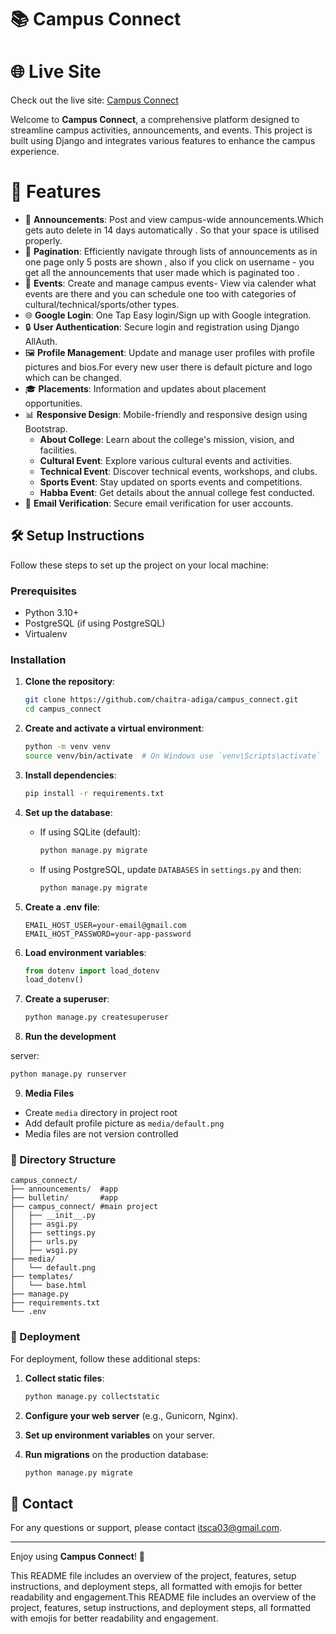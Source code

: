 # 📚 Campus Connect

# 🌐 Live Site
Check out the live site: [Campus Connect](https://campusconnect0.pythonanywhere.com/)

Welcome to **Campus Connect**, a comprehensive platform designed to streamline campus activities, announcements, and events. This project is built using Django and integrates various features to enhance the campus experience.

# 🌟 Features

- 📢 **Announcements**: Post and view campus-wide announcements.Which gets auto delete in 14 days automatically . So that your space is utilised properly.
- 📄 **Pagination**: Efficiently navigate through lists of announcements as in one page only 5 posts are shown , also if you click on username - you get all the announcements that user made which is paginated too .
- 🎉 **Events**: Create and manage campus events- View via calender what events are there and you can schedule one too with categories of cultural/technical/sports/other types.
- 🌐 **Google Login**: One Tap Easy login/Sign up with Google integration.
- 🔒 **User Authentication**: Secure login and registration using Django AllAuth.
- 🖼️ **Profile Management**: Update and manage user profiles with profile pictures and bios.For every new user there is default picture and logo which can be changed.
- 🎓 **Placements**: Information and updates about placement opportunities.
- 📊 **Responsive Design**: Mobile-friendly and responsive design using Bootstrap.
  - **About College**: Learn about the college's mission, vision, and facilities.
  - **Cultural Event**: Explore various cultural events and activities.
  - **Technical Event**: Discover technical events, workshops, and clubs.
  - **Sports Event**: Stay updated on sports events and competitions.
  - **Habba Event**: Get details about the annual college fest conducted.
- 📧 **Email Verification**: Secure email verification for user accounts.
  

## 🛠️ Setup Instructions

Follow these steps to set up the project on your local machine:

### Prerequisites

- Python 3.10+
- PostgreSQL (if using PostgreSQL)
- Virtualenv

### Installation

1. **Clone the repository**:
   ```bash
   git clone https://github.com/chaitra-adiga/campus_connect.git
   cd campus_connect
   ```

2. **Create and activate a virtual environment**:
   ```bash
   python -m venv venv
   source venv/bin/activate  # On Windows use `venv\Scripts\activate`
   ```

3. **Install dependencies**:
   ```bash
   pip install -r requirements.txt
   ```

4. **Set up the database**:
   - If using SQLite (default):
     ```bash
     python manage.py migrate
     ```

   - If using PostgreSQL, update `DATABASES` in `settings.py` and then:
     ```bash
     python manage.py migrate
     ```

5. **Create a .env file**:
   ```plaintext
   EMAIL_HOST_USER=your-email@gmail.com
   EMAIL_HOST_PASSWORD=your-app-password
   ```

6. **Load environment variables**:
   ```python
   from dotenv import load_dotenv
   load_dotenv()
   ```

7. **Create a superuser**:
   ```bash
   python manage.py createsuperuser
   ```

8. **Run the development**

server:
   ```bash
   python manage.py runserver
   ```
9. **Media Files**
- Create `media` directory in project root
- Add default profile picture as `media/default.png`
- Media files are not version controlled

### 📂 Directory Structure

```plaintext
campus_connect/
├── announcements/  #app
├── bulletin/       #app
├── campus_connect/ #main project
│   ├── __init__.py
│   ├── asgi.py
│   ├── settings.py
│   ├── urls.py
│   ├── wsgi.py
├── media/
│   └── default.png
├── templates/
│   └── base.html
├── manage.py
├── requirements.txt
└── .env
```

### 🚀 Deployment

For deployment, follow these additional steps:

1. **Collect static files**:
   ```bash
   python manage.py collectstatic
   ```

2. **Configure your web server** (e.g., Gunicorn, Nginx).

3. **Set up environment variables** on your server.

4. **Run migrations** on the production database:
   ```bash
   python manage.py migrate
   ```

## 📧 Contact

For any questions or support, please contact [itsca03@gmail.com](mailto:itsca03@gmail.com).

---

Enjoy using **Campus Connect**! 🎉

This README file includes an overview of the project, features, setup instructions, and deployment steps, all formatted with emojis for better readability and engagement.This README file includes an overview of the project, features, setup instructions, and deployment steps, all formatted with emojis for better readability and engagement.

